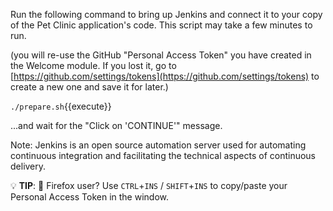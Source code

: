 Run the following command to bring up Jenkins and connect it to your copy of the Pet Clinic application's code. This script may take a few minutes to run.

(you will re-use the GitHub "Personal Access Token" you have created in the Welcome module. If you lost it, go to [https://github.com/settings/tokens](https://github.com/settings/tokens) to create a new one and save it for later.)

  `./prepare.sh`{{execute}}

...and wait for the "Click on 'CONTINUE'" message.

Note: Jenkins is an open source automation server used for automating continuous integration and facilitating the technical aspects of continuous delivery.

💡 **TIP**: 🦊 Firefox user? Use `CTRL`+`INS` / `SHIFT`+`INS` to copy/paste your Personal Access Token in the window.
